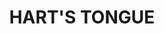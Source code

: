 ---
title: "HART'S TONGUE"
price: "TBA"
desc: "Opis nije dostupan"
img_path: "/assets/img/A.MIG-8455.jpg"
brand: AMMO
available: true
cat: "dioramas"
subcat: "LASER CUT PLANTS"
subsubcat: "SS"
---